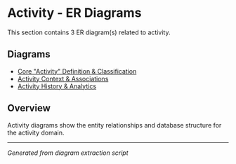 # Activity - ER Diagrams

This section contains 3 ER diagram(s) related to activity.

## Diagrams

- [Core "Activity" Definition & Classification](core_activity_definition_classification.md)
- [Activity Context & Associations](activity_context_associations.md)
- [Activity History & Analytics](activity_history_analytics.md)

## Overview

Activity diagrams show the entity relationships and database structure for the activity domain.

---
*Generated from diagram extraction script*
